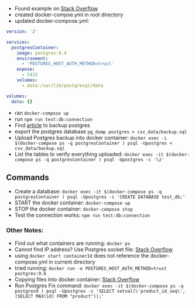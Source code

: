 - Found example on [Stack Overflow](https://stackoverflow.com/questions/35679995/how-to-use-a-postgresql-container-with-existing-data)
- created docker-compse.yml in root directory
- updated docker-compose.yml:

```yml
version: '2'

services:
  postgresContainer:
    image: postgres:9.4
    environment:
      - 'POSTGRES_HOST_AUTH_METHOD=trust'
    expose:
      - 5432
    volumes:
      - data:/var/lib/postgresql/data

volumes:
  data: {}
```

- ran `docker-compose up`
- run `npm run test:db:connection`
- Find [article](https://www.tecmint.com/backup-and-restore-postgresql-database/) to backup postgres
- export the postgres database `pg_dump postgres > csv_data/backup.sql`
- Upload Postgres backup into docker container:
  `docker exec -i $(docker-compose ps -q postgresContainer ) psql -Upostgres < csv_data/backup.sql`
- List the tables to verify everything uploaded:
  `docker exec -it $(docker-compose ps -q postgresContainer ) psql -Upostgres -c '\z'`

## Commands

- Create a database: `docker exec -it $(docker-compose ps -q postgresContainer ) psql -Upostgres -c 'CREATE DATABASE test_db;'`
- START the docker container: `docker-compose up`
- STOP the docker container: `docker-compose stop`
- Test the connection works: `npm run test:db:connection`

### Other Notes:

- Find out what containers are running:
  `docker ps`
- Cannot find IP address? Use Postgres socket file: [Stack Overflow](https://stackoverflow.com/a/56036080)
- using `docker start containerId` does not reference the docker-compose.yml in current directory
- tried running: `docker run -e POSTGRES_HOST_AUTH_METHOD=trust postgres:9.6`
- Copying files into docker container: [Stack Overflow](https://stackoverflow.com/questions/22907231/how-to-copy-files-from-host-to-docker-container)
- Run Postgres Fix command: `docker exec -it $(docker-compose ps -q postgres9 ) psql -Upostgres -c 'SELECT setval(\'product_id_seq\', (SELECT MAX(id) FROM "product"));'`
